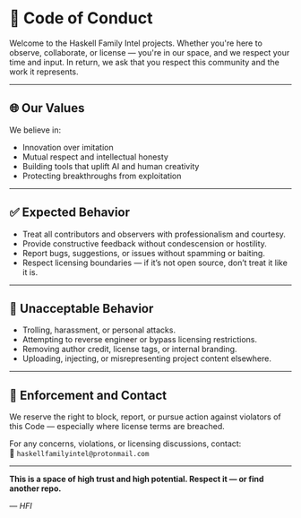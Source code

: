 # 🧭 Code of Conduct

Welcome to the Haskell Family Intel projects. Whether you're here to observe, collaborate, or license — you're in our space, and we respect your time and input. In return, we ask that you respect this community and the work it represents.

---

## 🌐 Our Values

We believe in:

- Innovation over imitation
- Mutual respect and intellectual honesty
- Building tools that uplift AI and human creativity
- Protecting breakthroughs from exploitation

---

## ✅ Expected Behavior

- Treat all contributors and observers with professionalism and courtesy.
- Provide constructive feedback without condescension or hostility.
- Report bugs, suggestions, or issues without spamming or baiting.
- Respect licensing boundaries — if it’s not open source, don’t treat it like it is.

---

## 🚫 Unacceptable Behavior

- Trolling, harassment, or personal attacks.
- Attempting to reverse engineer or bypass licensing restrictions.
- Removing author credit, license tags, or internal branding.
- Uploading, injecting, or misrepresenting project content elsewhere.

---

## 📩 Enforcement and Contact

We reserve the right to block, report, or pursue action against violators of this Code — especially where license terms are breached.

For any concerns, violations, or licensing discussions, contact:  
📧 `haskellfamilyintel@protonmail.com`

---

**This is a space of high trust and high potential. Respect it — or find another repo.**

*— HFI*
